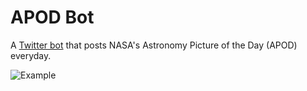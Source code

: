 # APOD Bot
A [Twitter bot](https://twitter.com/dailyAPOD) that posts NASA's Astronomy Picture of the Day (APOD) everyday.

![Example](https://i.imgur.com/w2z1ap7.gif)
